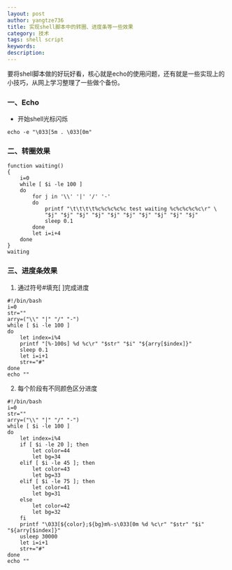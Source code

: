 ```yaml
---
layout: post
author: yangtze736
title: 实现shell脚本中的转圈、进度条等一些效果
category: 技术
tags: shell script
keywords: 
description: 
---
```


要将shell脚本做的好玩好看，核心就是echo的使用问题，还有就是一些实现上的小技巧，从网上学习整理了一些做个备份。

### 一、Echo


- 开始shell光标闪烁

`echo -e "\033[5m . \033[0m" `


### 二、转圈效果

```shell
function waiting()
{
    i=0
    while [ $i -le 100 ]
    do
        for j in '\\' '|' '/' '-'
        do
            printf "\t\t\t\t%c%c%c%c%c test waiting %c%c%c%c%c\r" \
            "$j" "$j" "$j" "$j" "$j" "$j" "$j" "$j" "$j" "$j"
            sleep 0.1
        done
        let i=i+4
    done
}
waiting
```

### 三、进度条效果

1. 通过符号#填充[ ]完成进度

```shell
#!/bin/bash
i=0
str=""
arry=("\\" "|" "/" "-")
while [ $i -le 100 ]
do
    let index=i%4
    printf "[%-100s] %d %c\r" "$str" "$i" "${arry[$index]}"
    sleep 0.1
    let i=i+1
    str+="#"
done
echo ""
```

2. 每个阶段有不同颜色区分进度

```shell 
#!/bin/bash
i=0
str=""
arry=("\\" "|" "/" "-")
while [ $i -le 100 ]
do
    let index=i%4
    if [ $i -le 20 ]; then
        let color=44
        let bg=34
    elif [ $i -le 45 ]; then
        let color=43
        let bg=33
    elif [ $i -le 75 ]; then
        let color=41
        let bg=31
    else
        let color=42
        let bg=32
    fi
    printf "\033[${color};${bg}m%-s\033[0m %d %c\r" "$str" "$i" "${arry[$index]}"
    usleep 30000
    let i=i+1
    str+="#"
done
echo ""
```

